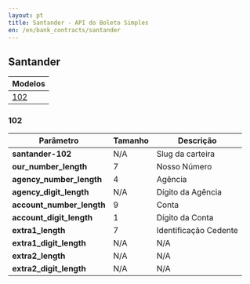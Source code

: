 ```yaml
---
layout: pt
title: Santander - API do Boleto Simples
en: /en/bank_contracts/santander
---
```


## Santander

| Modelos                 
| ------------------------
| [102](#section)

### 102

| Parâmetro                 | Tamanho | Descrição
| ------------------------- | ------- | -------------------
| **santander-102**         | N/A     | Slug da carteira
| **our_number_length**     | 7       | Nosso Número
| **agency_number_length**  | 4       | Agência
| **agency_digit_length**   | N/A     | Dígito da Agência
| **account_number_length** | 9       | Conta
| **account_digit_length**  | 1       | Dígito da Conta
| **extra1_length**         | 7       | Identificação Cedente
| **extra1_digit_length**   | N/A     | N/A
| **extra2_length**         | N/A     | N/A
| **extra2_digit_length**   | N/A     | N/A


